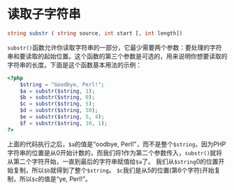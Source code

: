 # 读取子字符串

```php
string substr ( string source, int start [, int length])
```

`substr()`函数允许你读取字符串的一部分，它最少需要两个参数：要处理的字符串和要读取的起始位置。这个函数的第三个参数是可选的，用来说明你想要读取的字符串的长度。下面是这个函数基本用法的示例：

```php
<?php
    $string = "Goodbye, Perl!";
    $a = substr($string, 1);
    $b = substr($string, 0);
    $c = substr($string, 5);
    $d = substr($string, 50);
    $e = substr($string, 5, 4);
    $f = substr($string, 10, 1);
?>
```

上面的代码执行之后，`$a`的值是“oodbye, Perl!”，而不是整个`$string`，因为PHP字符串的位置是从0开始计数的，而我们将1作为第二个参数传入，`substr()`就将从第二个字符开始，一直到最后的字符串赋值给`$a`了。
我们从`$string`0的位置开始复制，所以`$b`就得到了整个`$string`。
`$c`我们是从5的位置(第6个字符)开始复制，所以`$c`的值是“ye, Perl!”。

